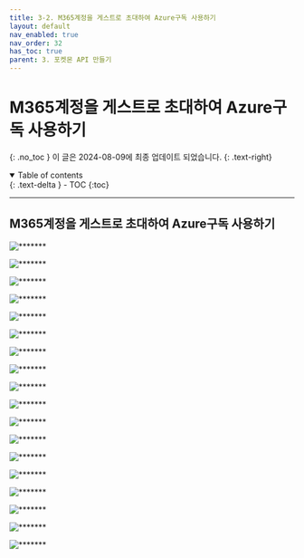 ```yaml
---
title: 3-2. M365계정을 게스트로 초대하여 Azure구독 사용하기
layout: default
nav_enabled: true
nav_order: 32
has_toc: true
parent: 3. 포켓몬 API 만들기
---
```


# M365계정을 게스트로 초대하여 Azure구독 사용하기
{: .no_toc }
이 글은 2024-08-09에 최종 업데이트 되었습니다.
{: .text-right}

<details open markdown="block">
  <summary>
    Table of contents
  </summary>
  {: .text-delta }
- TOC
{:toc}
</details>

---


## M365계정을 게스트로 초대하여 Azure구독 사용하기

![*******](../assets/30/32-01.png)

![*******](../assets/30/32-02.png)

![*******](../assets/30/32-03.png)

![*******](../assets/30/32-04.png)

![*******](../assets/30/32-05.png)

![*******](../assets/30/32-06.png)

![*******](../assets/30/32-07.png)

![*******](../assets/30/32-08.png)

![*******](../assets/30/32-09.png)

![*******](../assets/30/32-10.png)

![*******](../assets/30/32-11.png)

![*******](../assets/30/32-12.png)

![*******](../assets/30/32-13.png)

![*******](../assets/30/32-14.png)

![*******](../assets/30/32-15.png)

![*******](../assets/30/32-16.png)

![*******](../assets/30/32-17.png)

![*******](../assets/30/32-18.png)




